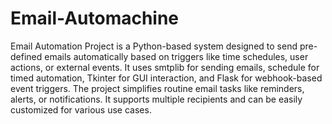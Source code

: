 # Email-Automachine
Email Automation Project is a Python-based system designed to send pre-defined emails automatically based on triggers like time schedules, user actions, or external events. It uses smtplib for sending emails, schedule for timed automation, Tkinter for GUI interaction, and Flask for webhook-based event triggers. The project simplifies routine email tasks like reminders, alerts, or notifications. It supports multiple recipients and can be easily customized for various use cases.
